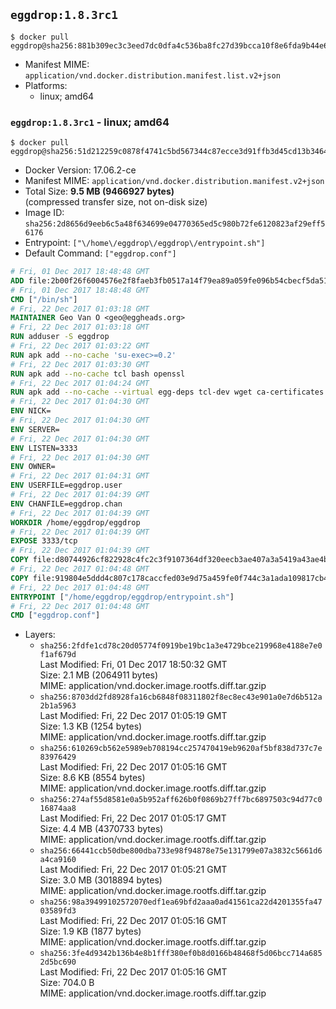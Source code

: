 ## `eggdrop:1.8.3rc1`

```console
$ docker pull eggdrop@sha256:881b309ec3c3eed7dc0dfa4c536ba8fc27d39bcca10f8e6fda9b44e64dca852d
```

-	Manifest MIME: `application/vnd.docker.distribution.manifest.list.v2+json`
-	Platforms:
	-	linux; amd64

### `eggdrop:1.8.3rc1` - linux; amd64

```console
$ docker pull eggdrop@sha256:51d212259c0878f4741c5bd567344c87ecce3d91ffb3d45cd13b346413656e0e
```

-	Docker Version: 17.06.2-ce
-	Manifest MIME: `application/vnd.docker.distribution.manifest.v2+json`
-	Total Size: **9.5 MB (9466927 bytes)**  
	(compressed transfer size, not on-disk size)
-	Image ID: `sha256:2d8656d9eeb6c5a48f634699e04770365ed5c980b72fe6120823af29eff56176`
-	Entrypoint: `["\/home\/eggdrop\/eggdrop\/entrypoint.sh"]`
-	Default Command: `["eggdrop.conf"]`

```dockerfile
# Fri, 01 Dec 2017 18:48:48 GMT
ADD file:2b00f26f6004576e2f8faeb3fb0517a14f79ea89a059fe096b54cbecf5da512e in / 
# Fri, 01 Dec 2017 18:48:48 GMT
CMD ["/bin/sh"]
# Fri, 22 Dec 2017 01:03:18 GMT
MAINTAINER Geo Van O <geo@eggheads.org>
# Fri, 22 Dec 2017 01:03:18 GMT
RUN adduser -S eggdrop
# Fri, 22 Dec 2017 01:03:22 GMT
RUN apk add --no-cache 'su-exec>=0.2'
# Fri, 22 Dec 2017 01:03:30 GMT
RUN apk add --no-cache tcl bash openssl
# Fri, 22 Dec 2017 01:04:24 GMT
RUN apk add --no-cache --virtual egg-deps tcl-dev wget ca-certificates make tar gpgme build-base openssl-dev   && wget ftp://ftp.eggheads.org/pub/eggdrop/source/1.8/eggdrop-1.8.3rc1.tar.gz   && wget ftp://ftp.eggheads.org/pub/eggdrop/source/1.8/eggdrop-1.8.3rc1.tar.gz.asc   && gpg --keyserver pgp.mit.edu --recv-key E01C240484DE7DBE190FE141E7667DE1D1A39AFF   && gpg --batch --verify eggdrop-1.8.3rc1.tar.gz.asc eggdrop-1.8.3rc1.tar.gz   && rm eggdrop-1.8.3rc1.tar.gz.asc   && tar -zxvf eggdrop-1.8.3rc1.tar.gz   && rm eggdrop-1.8.3rc1.tar.gz   && ( cd eggdrop-release-1.8.3     && ./configure     && make config     && make     && make install DEST=/home/eggdrop/eggdrop )   && rm -rf eggdrop-release-1.8.3   && mkdir /home/eggdrop/eggdrop/data   && chown -R eggdrop /home/eggdrop/eggdrop   && apk del egg-deps
# Fri, 22 Dec 2017 01:04:30 GMT
ENV NICK=
# Fri, 22 Dec 2017 01:04:30 GMT
ENV SERVER=
# Fri, 22 Dec 2017 01:04:30 GMT
ENV LISTEN=3333
# Fri, 22 Dec 2017 01:04:30 GMT
ENV OWNER=
# Fri, 22 Dec 2017 01:04:31 GMT
ENV USERFILE=eggdrop.user
# Fri, 22 Dec 2017 01:04:39 GMT
ENV CHANFILE=eggdrop.chan
# Fri, 22 Dec 2017 01:04:39 GMT
WORKDIR /home/eggdrop/eggdrop
# Fri, 22 Dec 2017 01:04:39 GMT
EXPOSE 3333/tcp
# Fri, 22 Dec 2017 01:04:39 GMT
COPY file:d80744926cf822928c4fc2c3f9107364df320eecb3ae407a3a5419a43ae4b872 in /home/eggdrop/eggdrop 
# Fri, 22 Dec 2017 01:04:48 GMT
COPY file:919804e5ddd4c807c178caccfed03e9d75a459fe0f744c3a1ada109817cb44ec in /home/eggdrop/eggdrop/scripts/ 
# Fri, 22 Dec 2017 01:04:48 GMT
ENTRYPOINT ["/home/eggdrop/eggdrop/entrypoint.sh"]
# Fri, 22 Dec 2017 01:04:48 GMT
CMD ["eggdrop.conf"]
```

-	Layers:
	-	`sha256:2fdfe1cd78c20d05774f0919be19bc1a3e4729bce219968e4188e7e0f1af679d`  
		Last Modified: Fri, 01 Dec 2017 18:50:32 GMT  
		Size: 2.1 MB (2064911 bytes)  
		MIME: application/vnd.docker.image.rootfs.diff.tar.gzip
	-	`sha256:8703dd2fd8928fa16cb6848f08311802f8ec8ec43e901a0e7d6b512a2b1a5963`  
		Last Modified: Fri, 22 Dec 2017 01:05:19 GMT  
		Size: 1.3 KB (1254 bytes)  
		MIME: application/vnd.docker.image.rootfs.diff.tar.gzip
	-	`sha256:610269cb562e5989eb708194cc257470419eb9620af5bf838d737c7e83976429`  
		Last Modified: Fri, 22 Dec 2017 01:05:16 GMT  
		Size: 8.6 KB (8554 bytes)  
		MIME: application/vnd.docker.image.rootfs.diff.tar.gzip
	-	`sha256:274af55d8581e0a5b952aff626b0f0869b27ff7bc6897503c94d77c016874aa8`  
		Last Modified: Fri, 22 Dec 2017 01:05:17 GMT  
		Size: 4.4 MB (4370733 bytes)  
		MIME: application/vnd.docker.image.rootfs.diff.tar.gzip
	-	`sha256:66441ccb50dbe800dba733e98f94878e75e131799e07a3832c5661d6a4ca9160`  
		Last Modified: Fri, 22 Dec 2017 01:05:21 GMT  
		Size: 3.0 MB (3018894 bytes)  
		MIME: application/vnd.docker.image.rootfs.diff.tar.gzip
	-	`sha256:98a39499102572070edf1ea69bfd2aaa0ad41561ca22d4201355fa4703589fd3`  
		Last Modified: Fri, 22 Dec 2017 01:05:16 GMT  
		Size: 1.9 KB (1877 bytes)  
		MIME: application/vnd.docker.image.rootfs.diff.tar.gzip
	-	`sha256:3fe4d9342b136b4e8b1fff380ef0b8d0166b48468f5d06bcc714a6852d5bc690`  
		Last Modified: Fri, 22 Dec 2017 01:05:16 GMT  
		Size: 704.0 B  
		MIME: application/vnd.docker.image.rootfs.diff.tar.gzip
